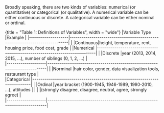 Broadly speaking, there are two kinds of variables: numerical (or quantitative) or categorical (or qualitative). A numerical variable can be either continuous or discrete. A categorical variable can be either nominal or ordinal.

{title = "Table 1: Definitions of Variables", width = "wide"}
|Variable Type                  |Example                                                           |
|--------------------|-----------------------------------------------------------------------------|
|                    |Continuous|height, temperature, rent, housing price, food cost, grade        |
|Numerical           |-----------------------------------------------------------------------------|
|                    |Discrete  |year (2013, 2014, 2015, ...), number of siblings (0, 1, 2, ...)   |  
|--------------------|-----------------------------------------------------------------------------|
|                    |Norminal  |hair color, gender, data visualization tools, restaurant type     |                                                               
|Categorical         |-----------------------------------------------------------------------------|
|                    |Ordinal   |year bracket (1900-1945, 1946-1989, 1990-2010, ...), attitudes    | 
|                    |          |(strongly disagree, disagree, neutral, agree, strongly agree)     |                                                      
|--------------------|-----------------------------------------------------------------------------|


